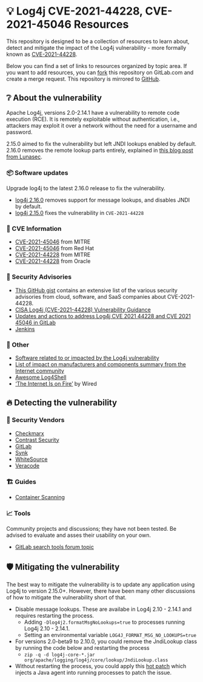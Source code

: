 # 💡 Log4j CVE-2021-44228, CVE-2021-45046 Resources 

This repository is designed to be a collection of resources to learn about, detect and mitigate the impact of the Log4j vulnerability - more formally known as [CVE-2021-44228](https://cve.mitre.org/cgi-bin/cvename.cgi?name=CVE-2021-44228).

Below you can find a set of links to resources organized by topic area.  If you want to add resources, you can [fork](https://gitlab.com/gitlab-de/log4j-resources/-/forks/new) this repository on GitLab.com and create a merge request. This repository is mirrored to [GitHub](https://github.com/gitlab-de/log4j-resources). 

## ❔ About the vulnerability

Apache Log4j, versions 2.0-2.14.1 have a vulnerability to remote code execution (RCE). It is remotely exploitable without authentication, i.e., attackers may exploit it over a network without the need for a username and password.

2.15.0 aimed to fix the vulnerability but left JNDI lookups enabled by default. 2.16.0 removes the remote lookup parts entirely, explained in [this blog post from Lunasec](https://www.lunasec.io/docs/blog/log4j-zero-day-update-on-cve-2021-45046/).

### 📦 Software updates

Upgrade log4j to the latest 2.16.0 release to fix the vulnerability. 

- [log4j 2.16.0](https://logging.apache.org/log4j/2.x/changes-report.html#a2.16.0) removes support for message lookups, and disables JNDI by default. 
- [log4j 2.15.0](https://logging.apache.org/log4j/2.x/changes-report.html#a2.15.0) fixes the vulnerability in `CVE-2021-44228`

### 📄 CVE Information

- [CVE-2021-45046](https://cve.mitre.org/cgi-bin/cvename.cgi?name=CVE-2021-45046) from MITRE
- [CVE-2021-45046](https://access.redhat.com/security/cve/cve-2021-45046) from Red Hat
- [CVE-2021-44228](https://cve.mitre.org/cgi-bin/cvename.cgi?name=CVE-2021-44228) from MITRE
- [CVE-2021-44228](https://www.oracle.com/security-alerts/alert-cve-2021-44228.html) from Oracle

### 💬 Security Advisories

- [This GitHub gist](https://gist.github.com/SwitHak/b66db3a06c2955a9cb71a8718970c592) contains an extensive list of the various security advisories from cloud, software, and SaaS companies about CVE-2021-44228.
- [CISA Log4j (CVE-2021-44228) Vulnerability Guidance](https://github.com/cisagov/log4j-affected-db)
- [Updates and actions to address Log4j CVE 2021 44228 and CVE 2021 45046 in GitLab](https://about.gitlab.com/blog/2021/12/15/updates-and-actions-to-address-logj-in-gitlab/)
- [Jenkins](https://www.jenkins.io/blog/2021/12/10/log4j2-rce-CVE-2021-44228/)

### 📖 Other

- [Software related to or impacted by the Log4j vulnerability](https://github.com/NCSC-NL/log4shell/tree/main/software)
- [List of impact on manufacturers and components summary from the Internet community](https://github.com/YfryTchsGD/Log4jAttackSurface)
- [Awesome Log4Shell](https://github.com/snyk-labs/awesome-log4shell)
- [‘The Internet Is on Fire’](https://www.wired.com/story/log4j-flaw-hacking-internet/) by Wired

## 🔥 Detecting the vulnerability

### 🚒 Security Vendors

- [Checkmarx](https://checkmarx.com/blog/apache-log4j-remote-code-execution-cve-2021-44228/)
- [Contrast Security](https://www.contrastsecurity.com/security-influencers/0-day-detection-of-log4j2-vulnerability)
- [GitLab](https://about.gitlab.com/blog/2021/12/15/use-gitlab-to-detect-vulnerabilities/)
- [Synk](https://snyk.io/blog/find-fix-log4shell-quickly-snyk/)
- [WhiteSource](https://www.whitesourcesoftware.com/resources/blog/log4j-vulnerability-cve-2021-44228/)
- [Veracode](https://www.veracode.com/blog/security-news/urgent-analysis-and-remediation-guidance-log4j-zero-day-rce-cve-2021-44228)

### 🏗️ Guides

- [Container Scanning](container_scanning.md)

### 📈 Tools

Community projects and discussions; they have not been tested. Be advised to evaluate and asses their usability on your own. 

- [GitLab search tools forum topic](https://forum.gitlab.com/t/search-code-across-all-projects/2263/19?u=dnsmichi)

## 🛡️ Mitigating the vulnerability

The best way to mitigate the vulnerability is to update any application using Log4j to version 2.15.0+.  However, there have been many other discussions of how to mitigate the vulnerability short of that.

- Disable message lookups.  These are availabe in Log4j 2.10 - 2.14.1 and requires restarting the process.
  - Adding `-Dlog4j2.formatMsgNoLookups=true` to processes running Log4j 2.10 - 2.14.1.  
  - Setting an environmental variable `LOG4J_FORMAT_MSG_NO_LOOKUPS=true`
- For versions 2.0-beta9 to 2.10.0, you could remove the JndiLookup class by running the code below and restarting the process
  - `zip -q -d log4j-core-*.jar org/apache/logging/log4j/core/lookup/JndiLookup.class`
- Without restarting the process, you could apply this [hot patch](https://github.com/corretto/hotpatch-for-apache-log4j2) which injects a Java agent into running processes to patch the issue.
